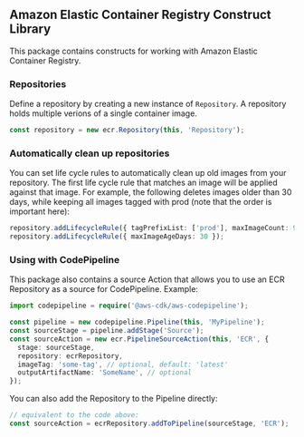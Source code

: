 ## Amazon Elastic Container Registry Construct Library

This package contains constructs for working with Amazon Elastic Container Registry.

### Repositories

Define a repository by creating a new instance of `Repository`. A repository
holds multiple verions of a single container image.

```ts
const repository = new ecr.Repository(this, 'Repository');
```

### Automatically clean up repositories

You can set life cycle rules to automatically clean up old images from your
repository. The first life cycle rule that matches an image will be applied
against that image. For example, the following deletes images older than
30 days, while keeping all images tagged with prod (note that the order
is important here):

```ts
repository.addLifecycleRule({ tagPrefixList: ['prod'], maxImageCount: 9999 });
repository.addLifecycleRule({ maxImageAgeDays: 30 });
```

### Using with CodePipeline

This package also contains a source Action that allows you to use an ECR Repository as a source for CodePipeline.
Example:

```ts
import codepipeline = require('@aws-cdk/aws-codepipeline');

const pipeline = new codepipeline.Pipeline(this, 'MyPipeline');
const sourceStage = pipeline.addStage('Source');
const sourceAction = new ecr.PipelineSourceAction(this, 'ECR', {
  stage: sourceStage,
  repository: ecrRepository,
  imageTag: 'some-tag', // optional, default: 'latest'
  outputArtifactName: 'SomeName', // optional
});
```

You can also add the Repository to the Pipeline directly:

```ts
// equivalent to the code above:
const sourceAction = ecrRepository.addToPipeline(sourceStage, 'ECR');
```
